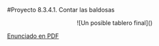 #Proyecto 8.3.4.1. Contar las baldosas

<center>
![Un posible tablero final]()
</center>


[Enunciado en PDF][PDF]

[PDF]: https://raw.githubusercontent.com/gobstones/proyectos-jr/master/Proyectos/Cap.8/8.3.4.1.Contar%20las%20baldosas/Recursos/description.pdf "Enunciado de 'Contar las baldosas' en PDF"
